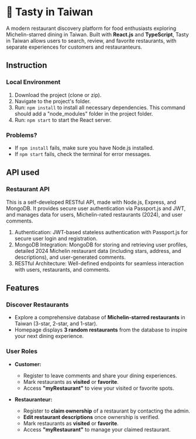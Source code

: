 # 🍜 Tasty in Taiwan

A modern restaurant discovery platform for food enthusiasts exploring Michelin-starred dining in Taiwan. Built with **React.js** and **TypeScript**, Tasty in Taiwan allows users to search, review, and favorite restaurants, with separate experiences for customers and restauranteurs.

## Instruction

### Local Environment

1. Download the project (clone or zip).
2. Navigate to the project's folder.
3. Run: `npm install` to install all necessary dependencies. This command should add a "node_modules" folder in the project folder.
4. Run: `npm start` to start the React server.

### Problems?

- If `npm install` fails, make sure you have Node.js installed.
- If `npm start` fails, check the terminal for error messages.

## API used

### Restaurant API

This is a self-developed RESTful API, made with Node.js, Express, and MongoDB. It provides secure user authentication via Passport.js and JWT, and manages data for users, Michelin-rated restaurants (2024), and user comments.

1. Authentication: JWT-based stateless authentication with Passport.js for secure user login and registration.
2. MongoDB Integration: MongoDB for storing and retrieving user profiles, detailed 2024 Michelin restaurant data (including stars, address, and descriptions), and user-generated comments.
3. RESTful Architecture: Well-defined endpoints for seamless interaction with users, restaurants, and comments.

## Features

### Discover Restaurants

- Explore a comprehensive database of **Michelin-starred restaurants** in Taiwan (3-star, 2-star, and 1-star).
- Homepage displays **3 random restaurants** from the database to inspire your next dining experience.

### User Roles

- **Customer:**

  - Register to leave comments and share your dining experiences.
  - Mark restaurants as **visited** or **favorite**.
  - Access **"myRestaurant"** to view your visited or favorite spots.

- **Restauranteur:**
  - Register to **claim ownership** of a restaurant by contacting the admin.
  - **Edit restaurant descriptions** once ownership is verified.
  - Mark restaurants as **visited** or **favorite**.
  - Access **"myRestaurant"** to manage your claimed restaurant.
